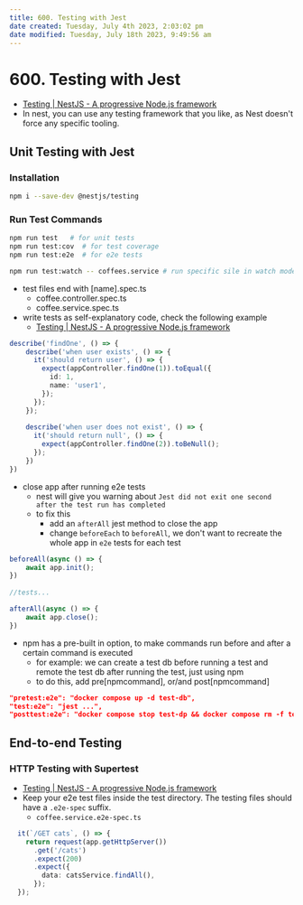```yaml
---
title: 600. Testing with Jest
date created: Tuesday, July 4th 2023, 2:03:02 pm
date modified: Tuesday, July 18th 2023, 9:49:56 am
---
```


# 600. Testing with Jest

- [Testing | NestJS - A progressive Node.js framework](https://docs.nestjs.com/fundamentals/testing)
- In nest, you can use any testing framework that you like, as Nest doesn't force any specific tooling.

## Unit Testing with Jest

### Installation

```bash
npm i --save-dev @nestjs/testing
```

### Run Test Commands

```sh
npm run test   # for unit tests
npm run test:cov  # for test coverage
npm run test:e2e  # for e2e tests

npm run test:watch -- coffees.service # run specific sile in watch mode
```

- test files end with [name].spec.ts
	- coffee.controller.spec.ts
	- coffee.service.spec.ts
- write tests as self-explanatory code, check the following example
	- [Testing | NestJS - A progressive Node.js framework](https://docs.nestjs.com/fundamentals/testing#unit-testing)

```ts
describe('findOne', () => {
	describe('when user exists', () => {
	  it('should return user', () => {
		expect(appController.findOne(1)).toEqual({
		  id: 1,
		  name: 'user1',
		});
	  });
	});
	
	describe('when user does not exist', () => {
	  it('should return null', () => {
		expect(appController.findOne(2)).toBeNull();
	  });
	})
})
```

- close app after running e2e tests
	- nest will give you warning about `Jest did not exit one second after the test run has completed`
	- to fix this
		- add an `afterAll` jest method to close the app
		- change `beforeEach` to `beforeAll`, we don't want to recreate the whole app in `e2e` tests for each test

```ts
beforeAll(async () => {
	await app.init();
})
 
//tests...

afterAll(async () => {
    await app.close();
})
```

- npm has a pre-built in option, to make commands run before and after a certain command is executed
	- for example: we can create a test db before running a test and remote the test db after running the test, just using npm
	- to do this, add pre[npmcommand], or/and post[npmcommand]

```json
"pretest:e2e": "docker compose up -d test-db",
"test:e2e": "jest ...",
"posttest:e2e": "docker compose stop test-dp && docker compose rm -f test-db"
```

## End-to-end Testing

### HTTP Testing with Supertest

- [Testing | NestJS - A progressive Node.js framework](https://docs.nestjs.com/fundamentals/testing#end-to-end-testing)
- Keep your e2e test files inside the test directory. The testing files should have a `.e2e-spec` suffix.
	- `coffee.service.e2e-spec.ts`

```typescript
  it(`/GET cats`, () => {
    return request(app.getHttpServer())
      .get('/cats')
      .expect(200)
      .expect({
        data: catsService.findAll(),
      });
  });
```
